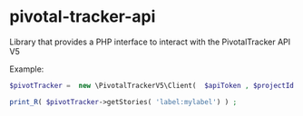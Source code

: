 pivotal-tracker-api
===================

Library that provides a PHP interface to interact with the PivotalTracker API V5


Example:

```php
$pivotTracker =  new \PivotalTrackerV5\Client(  $apiToken , $projectId ) ;

print_R( $pivotTracker->getStories( 'label:mylabel') ) ;
```
